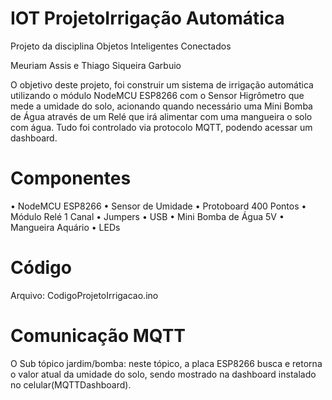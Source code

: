 # IOT ProjetoIrrigação Automática

Projeto da disciplina Objetos Inteligentes Conectados

Meuriam Assis e Thiago Siqueira Garbuio

O objetivo deste projeto, foi construir um sistema de irrigação automática utilizando o módulo NodeMCU ESP8266 com o Sensor Higrômetro que mede a umidade do solo, acionando quando necessário uma Mini Bomba de Água através de um Relé que irá alimentar com uma mangueira o solo com água. Tudo foi controlado via protocolo MQTT, podendo acessar um dashboard.

# Componentes

•	NodeMCU ESP8266
•	Sensor de Umidade
•	Protoboard 400 Pontos
•	Módulo Relé 1 Canal
•	Jumpers
•	USB
•	Mini Bomba de Água 5V
•	Mangueira Aquário
•	LEDs

# Código

Arquivo: CodigoProjetoIrrigacao.ino

# Comunicação MQTT

O Sub tópico jardim/bomba: neste tópico, a placa ESP8266 busca e retorna o valor atual da umidade do solo, sendo mostrado na dashboard instalado no celular(MQTTDashboard).
